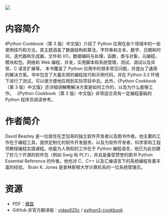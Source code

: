![](http://img3x7.ddimg.cn/25/19/23690527-1_u_2.jpg)

# 内容简介

《Python Cookbook（第 3 版）中文版》介绍了 Python 应用在各个领域中的一些使用技巧和方法，其主题涵盖了数据结构和算法，字符串和文本，数字、日期和时间，迭代器和生成器，文件和 I/O，数据编码与处理，函数，类与对象，元编程，模块和包，网络和 Web 编程，并发，实用脚本和系统管理，测试、调试以及异常，C 语言扩展等。
本书覆盖了 Python 应用中的很多常见问题，并提出了通用的解决方案。书中包含了大量实用的编程技巧和示例代码，并在 Python 3.3 环境下进行了测试，可以很方便地应用到实际项目中去。此外，《Python Cookbook（第 3 版）中文版》还详细讲解瞭解决方案是如何工作的，以及为什么能够工作。
《Python Cookbook（第 3 版）中文版》非常适合具有一定编程基础的 Python 程序员阅读参考。

# 作者简介

David Beazley 是一位居住在芝加哥的独立软件开发者以及图书作者。他主要的工作在于编程工具，提供定制化的软件开发服务，以及为软件开发者、科学家和工程师教授编程实践课程。他最为人熟知的工作在于 Python 编程语言，他已为此创建了好几个开源的软件包（例如 Swig 和 PLY），并且是备受赞誉的图书 Python Essential Reference 的作者。他也对 C、C++ 以及汇编语言下的系统编程有着丰富的经验。
Brain K. Jones 是普林斯顿大学计算机系的一位系统管理员。

# 资源

* PDF：[微盘](http://vdisk.weibo.com/s/aQrMod2aw-vi7)
* GitHub 非官方翻译版：[yidao620c](https://github.com/yidao620c) / [python3-cookbook](https://github.com/yidao620c/python3-cookbook)
